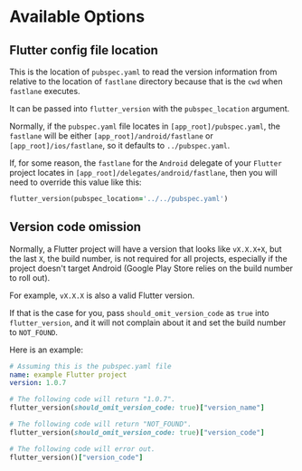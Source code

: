 # Available Options

## Flutter config file location

This is the location of `pubspec.yaml` to read the version information from relative to the location of `fastlane` directory because that is the `cwd` when `fastlane` executes.

It can be passed into `flutter_version` with the `pubspec_location` argument.

Normally, if the `pubspec.yaml` file locates in `[app_root]/pubspec.yaml`, the `fastlane` will be either `[app_root]/android/fastlane` or `[app_root]/ios/fastlane`, so it defaults to `../pubspec.yaml`.

If, for some reason, the `fastlane` for the `Android` delegate of your `Flutter` project locates in `[app_root]/delegates/android/fastlane`, then you will need to override this value like this:

```ruby
flutter_version(pubspec_location='../../pubspec.yaml')
```

## Version code omission

Normally, a Flutter project will have a version that looks like `vX.X.X+X`, but the last `X`, the build number, is not required for all projects, especially if the project doesn't target Android (Google Play Store relies on the build number to roll out).

For example, `vX.X.X` is also a valid Flutter version.

If that is the case for you, pass `should_omit_version_code` as `true` into `flutter_version`, and it will not complain about it and set the build number to `NOT_FOUND`.

Here is an example:

```yaml
# Assuming this is the pubspec.yaml file
name: example Flutter project
version: 1.0.7
```

```ruby
# The following code will return "1.0.7".
flutter_version(should_omit_version_code: true)["version_name"]

# The following code will return "NOT_FOUND".
flutter_version(should_omit_version_code: true)["version_code"]

# The following code will error out.
flutter_version()["version_code"]
```
